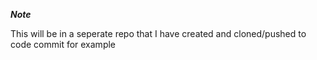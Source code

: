 ***Note***

This will be in a seperate repo that I have created and cloned/pushed to code commit for example